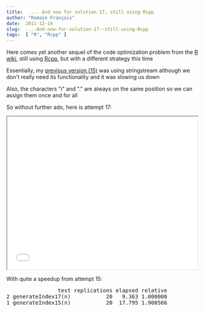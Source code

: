 ```yaml
---
title:   ... And now for solution 17, still using Rcpp
author: "Romain François"
date:  2011-12-14
slug:  ...-And-now-for-solution-17--still-using-Rcpp
tags:  [ "R", "Rcpp" ]
---
```

<div class="post-content">
<p>Here comes yet another sequel of the code optimization problem from the <a href="http://rwiki.sciviews.org/doku.php?id=tips:programming:code_optim2">R wiki</a>, still using <a href="http://dirk.eddelbuettel.com/code/rcpp.html">Rcpp</a>, but with a different strategy this time</p>

<p>Essentially, my <a href="http://romainfrancois.blog.free.fr/index.php?post/2011/11/10/Code-optimization%2C-an-Rcpp-solution">previous version (15)</a> was using stringstream although we don't really need its functionality and it was slowing us down</p>

<p>Also, the characters "i" and "." are always on the same position so we can assign them once and for all</p>

<p>So without further ado, here is attempt 17:</p>

<iframe src="/public/packages/Rcpp/optim/index17.html" width="500" height="400"></iframe>

<p>With quite a speedup from attempt 15:</p>

<pre>
                test replications elapsed relative
2 generateIndex17(n)           20   9.363 1.000000
1 generateIndex15(n)           20  17.795 1.900566
</pre>
</div>
